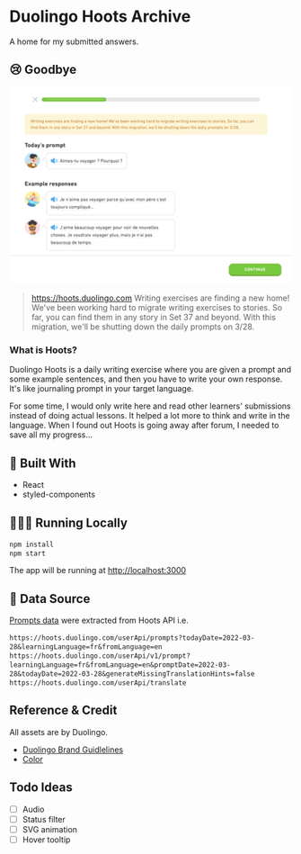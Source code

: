 # Duolingo Hoots Archive

A home for my submitted answers.

## 😢 Goodbye
<img src="./screenshots/original.png" >

> https://hoots.duolingo.com
> Writing exercises are finding a new home! We've been working hard to migrate writing exercises to stories. So far, you can find them in any story in Set 37 and beyond. With this migration, we'll be shutting down the daily prompts on 3/28.

### What is Hoots?
Duolingo Hoots is a daily writing exercise where you are given a prompt and some example sentences, and then you have to write your own response. It's like journaling prompt in your target language. 

For some time, I would only write here and read other learners' submissions instead of doing actual lessons. It helped a lot more to think and write in the language. When I found out Hoots is going away after forum, I needed to save all my progress...


## 🚀 Built With
- React
- styled-components

## 👩🏻‍💻 Running Locally

```
npm install
npm start
```
The app will be running at [http://localhost:3000](http://localhost:3000)

## 📝 Data Source

[Prompts data](src/data/prompts.json) were extracted from Hoots API i.e.

```
https://hoots.duolingo.com/userApi/prompts?todayDate=2022-03-28&learningLanguage=fr&fromLanguage=en
https://hoots.duolingo.com/userApi/v1/prompt?learningLanguage=fr&fromLanguage=en&promptDate=2022-03-28&todayDate=2022-03-28&generateMissingTranslationHints=false
https://hoots.duolingo.com/userApi/translate
```


## Reference & Credit

All assets are by Duolingo.
- [Duolingo Brand Guidlelines](https://design.duolingo.com/)
- [Color](https://design.duolingo.com/identity/color#core-brand-colors)

## Todo Ideas

- [ ] Audio
- [ ] Status filter
- [ ] SVG animation
- [ ] Hover tooltip
